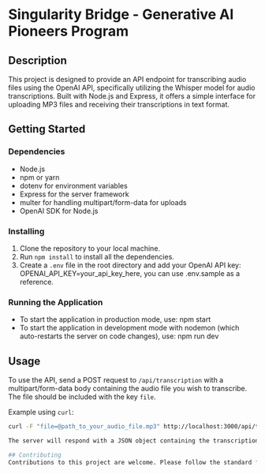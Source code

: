 # Singularity Bridge - Generative AI Pioneers Program

## Description

This project is designed to provide an API endpoint for transcribing audio files using the OpenAI API, specifically utilizing the Whisper model for audio transcriptions. Built with Node.js and Express, it offers a simple interface for uploading MP3 files and receiving their transcriptions in text format.

## Getting Started

### Dependencies

- Node.js
- npm or yarn
- dotenv for environment variables
- Express for the server framework
- multer for handling multipart/form-data for uploads
- OpenAI SDK for Node.js

### Installing

1. Clone the repository to your local machine.
2. Run `npm install` to install all the dependencies.
3. Create a `.env` file in the root directory and add your OpenAI API key: OPENAI_API_KEY=your_api_key_here, you can use .env.sample as a reference.


### Running the Application

- To start the application in production mode, use: npm start
- To start the application in development mode with nodemon (which auto-restarts the server on code changes), use: npm run dev


## Usage

To use the API, send a POST request to `/api/transcription` with a multipart/form-data body containing the audio file you wish to transcribe. The file should be included with the key `file`.

Example using `curl`:
```bash
curl -F "file=@path_to_your_audio_file.mp3" http://localhost:3000/api/transcription

The server will respond with a JSON object containing the transcription text.

## Contributing
Contributions to this project are welcome. Please follow the standard fork-and-pull request workflow. If you have any suggestions or encounter any issues, feel free to open an issue or submit a pull request.



